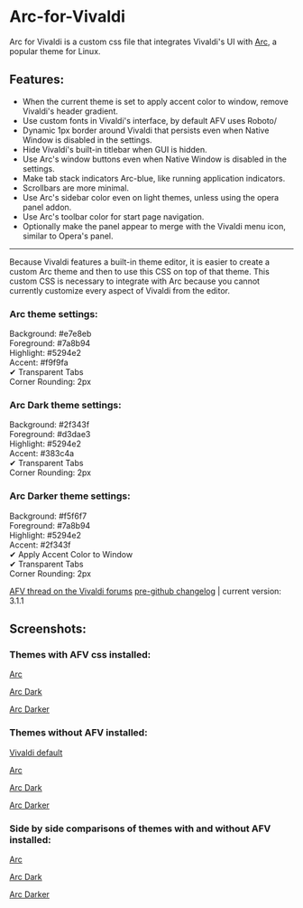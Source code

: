 # Arc-for-Vivaldi  

Arc for Vivaldi is a custom css file that integrates Vivaldi's UI with [Arc,](https://github.com/horst3180/Arc-theme) a popular theme for Linux.

## Features:

- When the current theme is set to apply accent color to window, remove Vivaldi's header gradient.
- Use custom fonts in Vivaldi's interface, by default AFV uses Roboto/
- Dynamic 1px border around Vivaldi that persists even when Native Window is disabled in the settings.
- Hide Vivaldi's built-in titlebar when GUI is hidden.
- Use Arc's window buttons even when Native Window is disabled in the settings.
- Make tab stack indicators Arc-blue, like running application indicators.
- Scrollbars are more minimal.
- Use Arc's sidebar color even on light themes, unless using the opera panel addon.
- Use Arc's toolbar color for start page navigation.
- Optionally make the panel appear to merge with the Vivaldi menu icon, similar to Opera's panel.

----

Because Vivaldi features a built-in theme editor, it is easier to create a custom Arc theme and then to use this CSS on top of that theme. This custom CSS is necessary to integrate with Arc because you cannot currently customize every aspect of Vivaldi from the editor.

### Arc theme settings:

Background: #e7e8eb  
Foreground: #7a8b94  
Highlight: #5294e2  
Accent: #f9f9fa  
✔ Transparent Tabs  
Corner Rounding: 2px

### Arc Dark theme settings:

Background: #2f343f  
Foreground: #d3dae3  
Highlight: #5294e2  
Accent: #383c4a  
✔ Transparent Tabs  
Corner Rounding: 2px
 
### Arc Darker theme settings:

Background: #f5f6f7  
Foreground: #7a8b94  
Highlight: #5294e2  
Accent: #2f343f  
✔ Apply Accent Color to Window  
✔ Transparent Tabs  
Corner Rounding: 2px
 
[AFV thread on the Vivaldi forums](https://forum.vivaldi.net/post/137297)
[pre-github changelog](https://github.com/Tiamarth/Arc-for-Vivaldi/blob/master/changelog.txt) | current version: 3.1.1

## Screenshots:

### Themes with AFV css installed:

[Arc](https://raw.githubusercontent.com/Tiamarth/Arc-for-Vivaldi/master/scrots/arc.png)

[Arc Dark](https://raw.githubusercontent.com/Tiamarth/Arc-for-Vivaldi/master/scrots/arc-dark.png)

[Arc Darker](https://raw.githubusercontent.com/Tiamarth/Arc-for-Vivaldi/master/scrots/arc-darker.png)

### Themes without AFV installed:

[Vivaldi default](https://raw.githubusercontent.com/Tiamarth/Arc-for-Vivaldi/master/scrots/default.png)

[Arc](https://raw.githubusercontent.com/Tiamarth/Arc-for-Vivaldi/master/scrots/arc-nocss.png)

[Arc Dark](https://raw.githubusercontent.com/Tiamarth/Arc-for-Vivaldi/master/scrots/arc-dark-nocss.png)

[Arc Darker](https://raw.githubusercontent.com/Tiamarth/Arc-for-Vivaldi/master/scrots/arc-darker-nocss.png)

### Side by side comparisons of themes with and without AFV installed:

[Arc](https://raw.githubusercontent.com/Tiamarth/Arc-for-Vivaldi/master/scrots/arc-compare.png)

[Arc Dark](https://raw.githubusercontent.com/Tiamarth/Arc-for-Vivaldi/master/scrots/arc-dark-compare.png)

[Arc Darker](https://raw.githubusercontent.com/Tiamarth/Arc-for-Vivaldi/master/scrots/arc-darker-compare.png)
